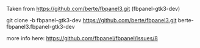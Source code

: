 Taken from https://github.com/berte/fbpanel3.git (fbpanel-gtk3-dev)

git clone -b fbpanel-gtk3-dev https://github.com/berte/fbpanel3.git berte-fbpanel3.fbpanel-gtk3-dev

more info here: https://github.com/fbpanel/fbpanel/issues/8
